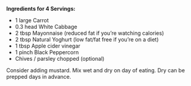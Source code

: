 **Ingredients for 4 Servings:**
<ul>
 <li>1 large Carrot</li>
 <li>0.3 head White Cabbage</li>
 <li>2 tbsp Mayonnaise (reduced fat if you’re watching calories)</li>
 <li>2 tbsp Natural Yoghurt (low fat/fat free if you’re on a diet)</li>
 <li>1 tbsp Apple cider vinegar</li>
 <li>1 pinch Black Peppercorn</li>
 <li>Chives / parsley chopped (optional)</li>
</ul>
 
Consider adding mustard. Mix wet and dry on day of eating. Dry can be prepped days in advance. 
